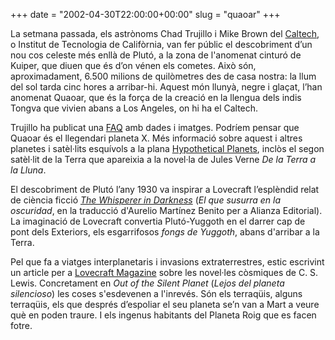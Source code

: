 +++
date = "2002-04-30T22:00:00+00:00"
slug = "quaoar"
+++

La setmana passada, els astrònoms Chad Trujillo i Mike Brown del [Caltech](http://www.caltech.edu/), o Institut de Tecnologia de Califòrnia, van fer públic el descobriment d’un nou cos celeste més enllà de Plutó, a la zona de l'anomenat cinturó de Kuiper, que diuen que és d’on vénen els cometes. Això són, aproximadament, 6.500 milions de quilòmetres des de casa nostra: la llum del sol tarda cinc hores a arribar-hi. Aquest món llunyà, negre i glaçat, l’han anomenat Quaoar, que és la força de la creació en la llengua dels indis Tongva que vivien abans a Los Angeles, on hi ha el Caltech.

Trujillo ha publicat una [FAQ](http://www.gps.caltech.edu/~chad/quaoar/) amb dades i imatges. Podríem pensar que Quaoar és el llegendari planeta X. Més informació sobre aquest i altres planetes i satèl·lits esquívols a la plana [Hypothetical Planets](https://nineplanets.org/hypothetical-planets/), inclòs el segon satèl·lit de la Terra que apareixia a la novel·la de Jules Verne *De la Terra a la Lluna*.

El descobriment de Plutó l’any 1930 va inspirar a Lovecraft l’esplèndid relat de ciència ficció [*The Whisperer in Darkness*](http://www.hplovecraft.com/writings/fiction/wid.htm) (*El que susurra en la oscuridad*, en la traducció d'Aurelio Martínez Benito per a Alianza Editorial). La imaginació de Lovecraft convertia Plutó-Yuggoth en el darrer cap de pont dels Exteriors, els esgarrifosos *fongs de Yuggoth*, abans d'arribar a la Terra.

Pel que fa a viatges interplanetaris i invasions extraterrestres, estic escrivint un article per a [Lovecraft Magazine](http://www.lovecraftmagazine.es.org/) sobre les novel·les còsmiques de C. S. Lewis. Concretament en *Out of the Silent Planet* (*Lejos del planeta silencioso*) les coses s'esdevenen a l'inrevés. Són els terraqüis, alguns terraqüis, els que després d’espoliar el seu planeta se’n van a Mart a veure què en poden traure. I els ingenus habitants del Planeta Roig que es facen fotre.